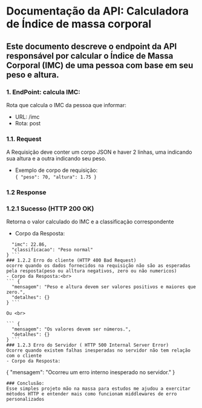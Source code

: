 # Documentação da API: Calculadora de Índice de massa corporal
## Este documento descreve o endpoint da API responsável por calcular o Índice de Massa Corporal (IMC) de uma pessoa com base em seu peso e altura.

### 1. EndPoint: calcula IMC:
   Rota que calcula o IMC da pessoa que informar:
   - URL: /imc
   - Rota: post
 ### 1.1. Request
   A Requisição deve conter um corpo JSON e haver 2 linhas, uma indicando sua altura e a outra indicando seu peso.
   - Exemplo de corpo de requisição: <br>
    ``` {
    "peso": 70,
    "altura": 1.75
    } ```
  ### 1.2 Response
  ### 1.2.1 Sucesso (HTTP 200 OK)
  Retorna o valor calculado do IMC e a classificação correspondente
  - Corpo da Resposta: <br>
  ``` {
    "imc": 22.86,
    "classificacao": "Peso normal"
  } ```
  ### 1.2.2 Erro do cliente (HTTP 400 Bad Request)
  ocorre quando os dados fornecidos na requisição não são as esperadas pela resposta(peso ou alltura negativos, zero ou não numericos)
  - Corpo da Resposta:<br>
  ``` {
    "mensagem": "Peso e altura devem ser valores positivos e maiores que zero.", 
    "detalhes": {} 
  } ```

  Ou <br>

``` {
    "mensagem": "Os valores devem ser números.",
    "detalhes": {}
  } ```
### 1.2.3 Erro do Servidor ( HTTP 500 Internal Server Error)
Ocorre quando existem falhas inesperadas no servidor não tem relação com o cliente
- Corpo da Resposta:
```
{
    "mensagem": "Ocorreu um erro interno inesperado no servidor."
}
```
### Conclusão:
Esse simples projeto mão na massa para estudos me ajudou a exercitar métodos HTTP e entender mais como funcionam middlewares de erro personalizados